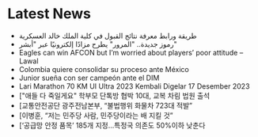# Latest News
-  طريقة ورابط معرفة نتائج القبول في كلية الملك خالد العسكرية
-  رموز جديدة.. "المرور" يطرح مزادًا إلكترونيًا عبر "أبشر"
-  Eagles can win AFCON but I’m worried about players’ poor attitude –Lawal
-  Colombia quiere consolidar su proceso ante México
-  Junior sueña con ser campeón ante el DIM
-  Lari Marathon 70 KM UI Ultra 2023 Kembali Digelar 17 Desember 2023
-  ["애들 다 죽일게요" 학부모 단톡방 협박 10대, 교복 차림 법원 출석
-  [교통안전공단 광주전남본부, “불법행위 화물차 723대 적발”
-  [이병훈, “저는 민주당 사람, 민주당이라는 배 지킬 것”
-  [‘공급망 안정 품목’ 185개 지정…특정국 의존도 50%이하 낮춘다
